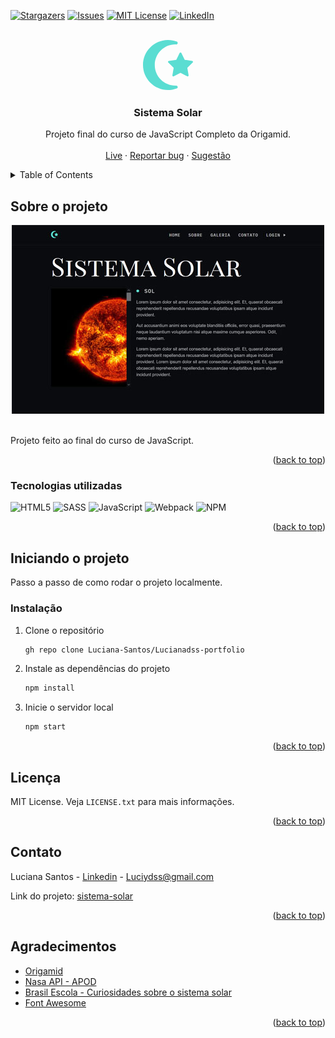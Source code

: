 <div id="top"></div>
<!--
*** Thanks for checking out the Best-README-Template. If you have a suggestion
*** that would make this better, please fork the repo and create a pull request
*** or simply open an issue with the tag "enhancement".
*** Don't forget to give the project a star!
*** Thanks again! Now go create something AMAZING! :D
-->

<!-- PROJECT SHIELDS -->
<!--
*** I'm using markdown "reference style" links for readability.
*** Reference links are enclosed in brackets [ ] instead of parentheses ( ).
*** See the bottom of this document for the declaration of the reference variables
*** for contributors-url, forks-url, etc. This is an optional, concise syntax you may use.
*** https://www.markdownguide.org/basic-syntax/#reference-style-links
-->

[![Stargazers][stars-shield]](https://github.com/Luciana-Santos/sistema_solar/stargazers)
[![Issues][issues-shield]](https://github.com/Luciana-Santos/sistema_solar/issues)
[![MIT License][license-shield]](https://github.com/Luciana-Santos/sistema_solar/blob/main/LICENSE)
[![LinkedIn][linkedin-shield]](https://www.linkedin.com/in/luciana-dss/)

<!-- PROJECT LOGO -->
<br />
<div align="center">
  <a href="https://github.com/github_username/repo_name">
    <svg fill="#5addd2" width="80px" xmlns="http://www.w3.org/2000/svg" viewBox="0 0 512 512"><!--! Font Awesome Pro 6.1.1 by @fontawesome - https://fontawesome.com License - https://fontawesome.com/license (Commercial License) Copyright 2022 Fonticons, Inc. --><path d="M340.5 466.4c-1.5 0-6.875 .5-9.25 .5c-116.3 0-210.8-94.63-210.8-210.9s94.5-210.9 210.8-210.9c2.375 0 7.75 .5 9.25 .5c7.125 0 13.25-5 14.75-12c1.375-7.25-2.625-14.5-9.5-17.12c-29.13-11-59.38-16.5-89.75-16.5c-141.1 0-256 114.9-256 256s114.9 256 256 256c30.25 0 60.25-5.5 89.38-16.38c5.875-2 10.25-7.625 10.25-14.25C355.6 473.4 349.3 466.4 340.5 466.4zM503.5 213.9l-76.38-11.12L392.9 133.5C391.1 129.9 387.5 128 384 128c-3.5 0-7.125 1.875-9 5.5l-34.13 69.25l-76.38 11.12c-8.125 1.125-11.38 11.25-5.5 17l55.25 53.88l-13 76c-1.125 6.5 3.1 11.75 9.75 11.75c1.5 0 3.125-.375 4.625-1.25l68.38-35.88l68.25 35.88c1.625 .875 3.125 1.25 4.75 1.25c5.75 0 10.88-5.25 9.75-11.75l-13-76l55.25-53.88C514.9 225.1 511.6 214.1 503.5 213.9z"/></svg>
  </a>

<h3 align="center">Sistema Solar</h3>

  <p align="center">
    Projeto final do curso de JavaScript Completo da Origamid.
    <br />
    <br />
    <a href="https://sistema-solar-luciana.netlify.app/">Live</a>
    ·
    <a href="https://github.com/Luciana-Santos/sistema_solar/issues">Reportar bug</a>
    ·
    <a href="https://github.com/Luciana-Santos/sistema_solar/issues">Sugestão</a>
  </p>
</div>

<!-- TABLE OF CONTENTS -->
<details>
  <summary>Table of Contents</summary>
  <ol>
    <li>
      <a href="#about-the-project">About The Project</a>
      <ul>
        <li><a href="#tecnologias-utilizadas">Tecnologias utilizadas</a></li>
      </ul>
    </li>
    <li>
      <a href="#sobre-o-projeto">Sobre o projeto</a>
      <ul>
        <li><a href="#instalação">Instalação</a></li>
      </ul>
    </li>
    <li><a href="#licença">Licença</a></li>
    <li><a href="#contato">Contato</a></li>
    <li><a href="#agradecimentos">Agradecimentos</a></li>
  </ol>
</details>

<!-- ABOUT THE PROJECT -->

## Sobre o projeto

<div align="center">
    <img src="https://github.com/Luciana-Santos/Lucianadss-portfolio/blob/main/src/assets/img/sistema_solar-preview.jpg?raw=true" />
</div>
<br>

Projeto feito ao final do curso de JavaScript.

<p align="right">(<a href="#top">back to top</a>)</p>

### Tecnologias utilizadas

![HTML5](https://img.shields.io/badge/html5-%23E34F26.svg?style=for-the-badge&logo=html5&logoColor=white)
![SASS](https://img.shields.io/badge/SASS-hotpink.svg?style=for-the-badge&logo=SASS&logoColor=white)
![JavaScript](https://img.shields.io/badge/javascript-%23323330.svg?style=for-the-badge&logo=javascript&logoColor=%23F7DF1E)
![Webpack](https://img.shields.io/badge/webpack-%238DD6F9.svg?style=for-the-badge&logo=webpack&logoColor=black)
![NPM](https://img.shields.io/badge/NPM-%23000000.svg?style=for-the-badge&logo=npm&logoColor=white)

<p align="right">(<a href="#top">back to top</a>)</p>

<!-- GETTING STARTED -->

## Iniciando o projeto

Passo a passo de como rodar o projeto localmente.

### Instalação

1. Clone o repositório
   ```sh
   gh repo clone Luciana-Santos/Lucianadss-portfolio
   ```
2. Instale as dependências do projeto
   ```sh
   npm install
   ```
3. Inicie o servidor local
   ```js
   npm start
   ```

<p align="right">(<a href="#top">back to top</a>)</p>

<!-- LICENSE -->

## Licença

MIT License. Veja `LICENSE.txt` para mais informações.

<p align="right">(<a href="#top">back to top</a>)</p>

<!-- CONTACT -->

## Contato

Luciana Santos - [Linkedin](https://www.linkedin.com/in/luciana-dss/) - Luciydss@gmail.com

Link do projeto: [sistema-solar](https://github.com/Luciana-Santos/sistema_solar)

<p align="right">(<a href="#top">back to top</a>)</p>

<!-- ACKNOWLEDGMENTS -->

## Agradecimentos

- [Origamid](origamid.com/)
- [Nasa API - APOD](https://api.nasa.gov/)
- [Brasil Escola - Curiosidades sobre o sistema solar](https://brasilescola.uol.com.br/fisica/curiosidades-sobre-sistema-solar.htm)
- [Font Awesome](https://fontawesome.com/)

<p align="right">(<a href="#top">back to top</a>)</p>

<!-- MARKDOWN LINKS & IMAGES -->
<!-- https://www.markdownguide.org/basic-syntax/#reference-style-links -->

[contributors-shield]: https://img.shields.io/github/contributors/github_username/repo_name.svg?style=for-the-badge
[contributors-url]: https://github.com/github_username/repo_name/graphs/contributors
[forks-shield]: https://img.shields.io/github/forks/github_username/repo_name.svg?style=for-the-badge
[forks-url]: https://github.com/github_username/repo_name/network/members
[stars-shield]: https://img.shields.io/github/stars/github_username/repo_name.svg?style=for-the-badge
[stars-url]: https://github.com/github_username/repo_name/stargazers
[issues-shield]: https://img.shields.io/github/issues/github_username/repo_name.svg?style=for-the-badge
[issues-url]: https://github.com/github_username/repo_name/issues
[license-shield]: https://img.shields.io/github/license/github_username/repo_name.svg?style=for-the-badge
[license-url]: https://github.com/github_username/repo_name/blob/master/LICENSE.txt
[linkedin-shield]: https://img.shields.io/badge/-LinkedIn-black.svg?style=for-the-badge&logo=linkedin&colorB=555
[linkedin-url]: https://linkedin.com/in/linkedin_username
[product-screenshot]: images/screenshot.png
[next.js]: https://img.shields.io/badge/next.js-000000?style=for-the-badge&logo=nextdotjs&logoColor=white
[next-url]: https://nextjs.org/
[react.js]: https://img.shields.io/badge/React-20232A?style=for-the-badge&logo=react&logoColor=61DAFB
[react-url]: https://reactjs.org/
[vue.js]: https://img.shields.io/badge/Vue.js-35495E?style=for-the-badge&logo=vuedotjs&logoColor=4FC08D
[vue-url]: https://vuejs.org/
[angular.io]: https://img.shields.io/badge/Angular-DD0031?style=for-the-badge&logo=angular&logoColor=white
[angular-url]: https://angular.io/
[svelte.dev]: https://img.shields.io/badge/Svelte-4A4A55?style=for-the-badge&logo=svelte&logoColor=FF3E00
[svelte-url]: https://svelte.dev/
[laravel.com]: https://img.shields.io/badge/Laravel-FF2D20?style=for-the-badge&logo=laravel&logoColor=white
[laravel-url]: https://laravel.com
[bootstrap.com]: https://img.shields.io/badge/Bootstrap-563D7C?style=for-the-badge&logo=bootstrap&logoColor=white
[bootstrap-url]: https://getbootstrap.com
[jquery.com]: https://img.shields.io/badge/jQuery-0769AD?style=for-the-badge&logo=jquery&logoColor=white
[jquery-url]: https://jquery.com
